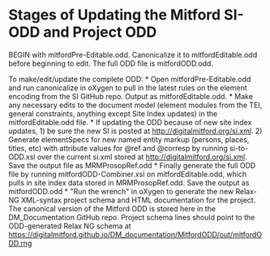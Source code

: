 # Stages of Updating the Mitford SI-ODD and Project ODD

 BEGIN with mitfordPre-Editable.odd. Canonicalize it to mitfordEditable.odd before beginning to edit. The full ODD file is mitfordODD.odd.
      
To make/edit/update the complete ODD: 
      * Open mitfordPre-Editable.odd and run canonicalize in oXygen to pull in the latest rules on the <occupation> element encoding from the SI GitHub repo. Output as mitfordEditable.odd.
      * Make any necessary edits to the document model (element modules from the TEI, general constraints, anything except Site Index updates) in the mitfordEditable.odd file.
      * If updating the ODD because of new site index updates, 
            1) be sure the new SI is posted at http://digitalmitford.org/si.xml. 
            2) Generate elementSpecs for new named entity markup (persons, places, titles, etc) with attribute values for @ref and @corresp 
      by running si-to-ODD.xsl over the current si.xml stored at http://digitalmitford.org/si.xml. Save the output file as MRMProsopRef.odd 
     * Finally generate the full ODD file by running mitfordODD-Combiner.xsl on mitfordEditable.odd, which pulls in site index data stored in MRMProsopRef.odd. 
     Save the output as mitfordODD.odd
     * "Run the wrench" in oXygen to generate the new Relax-NG XML-syntax project schema and HTML documentation for the project.
      The canonical version of the Mitford ODD is stored here in the DM_Documentation GitHub repo. Project schema lines should point to the ODD-generated Relax NG schema at https://digitalmitford.github.io/DM_documentation/MitfordODD/out/mitfordODD.rng 

